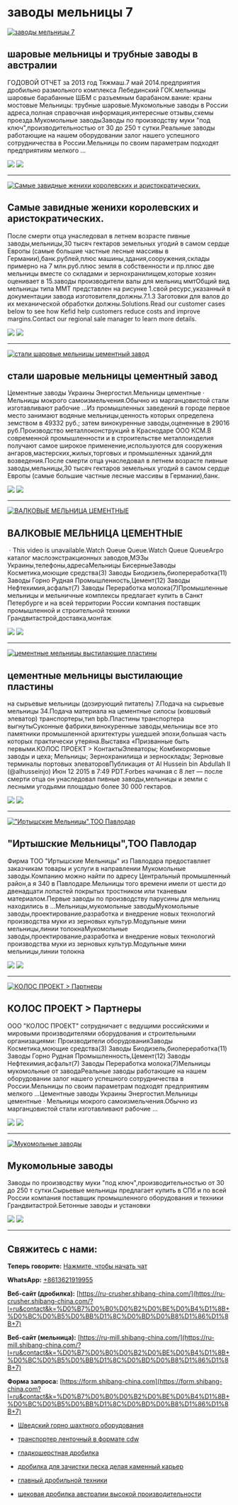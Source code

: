 # заводы мельницы 7

<a href="https://swt.shibang-china.com/?l=ru&img&k=%D0%B7%D0%B0%D0%B2%D0%BE%D0%B4%D1%8B+%D0%BC%D0%B5%D0%BB%D1%8C%D0%BD%D0%B8%D1%86%D1%8B+7" target="_blank">![заводы мельницы 7](http://static.shibang-china.com/all-800x300/608.jpg)</a>

## шаровые мельницы и трубные заводы в австралии
ГОДОВОЙ ОТЧЕТ за 2013 год Тяжмаш.7 май 2014.предприятия дробильно размольного комплекса Лебединский ГОК.мельницы шаровые барабанные ШБМ с разъемным барабаном.вание: краны мостовые Мельницы: трубные шаровые.Мукомольные заводы в России адреса,полная справочная информация,интересные отзывы,схемы проезда.Мукомольные заводыЗаводы по производству муки &quot;под ключ&quot;,производительностью от 30 до 250 т сутки.Реальные заводы работающие на нашем оборудовании залог нашего успешного сотрудничества в России.Мельницы по своим параметрам подходят предприятиям мелкого …


<a href="https://whatsapp.shibangsoft.com/WhatsApp.php" target="_blank" title="WhatsApp">![](http://static.shibang-china.com/icon/whatsapp.png)</a> <a href="https://swt.shibang-china.com/?l=ru&icon&k=%D0%B7%D0%B0%D0%B2%D0%BE%D0%B4%D1%8B+%D0%BC%D0%B5%D0%BB%D1%8C%D0%BD%D0%B8%D1%86%D1%8B+7" target="_blank">![](http://static.shibang-china.com/icon/chat-ru.png)</a>

---

<a href="https://swt.shibang-china.com/?l=ru&img&k=%D0%B7%D0%B0%D0%B2%D0%BE%D0%B4%D1%8B+%D0%BC%D0%B5%D0%BB%D1%8C%D0%BD%D0%B8%D1%86%D1%8B+7" target="_blank">![Самые завидные женихи королевских и аристократических.](http://static.shibang-china.com/all-800x300/1200.jpg)</a>

## Самые завидные женихи королевских и аристократических.
После смерти отца унаследовал в летнем возрасте пивные заводы,мельницы,30 тысяч гектаров земельных угодий в самом сердце Европы (самые большие частные лесные массивы в Германии),банк.рублей,плюс машины,здания,сооружения,склады примерно на 7 млн.руб.плюс земля в собственности и пр.плюс две мельницы вместе со складами и зернохранилищем,которые хозяин оценивает в 15.заводы производители валы для мельниц ммтОбщий вид мельницы типа ММТ представлен на рисунке 1.свой ресурс,указанный в документации завода изготовителя,должны.7.1.3 Заготовки для валов до их механической обработки должны.Solutions.Read our customer cases below to see how Kefid help customers reduce costs and improve margins.Contact our regional sale manager to learn more details.


<a href="https://whatsapp.shibangsoft.com/WhatsApp.php" target="_blank" title="WhatsApp">![](http://static.shibang-china.com/icon/whatsapp.png)</a> <a href="https://swt.shibang-china.com/?l=ru&icon&k=%D0%B7%D0%B0%D0%B2%D0%BE%D0%B4%D1%8B+%D0%BC%D0%B5%D0%BB%D1%8C%D0%BD%D0%B8%D1%86%D1%8B+7" target="_blank">![](http://static.shibang-china.com/icon/chat-ru.png)</a>

---

<a href="https://swt.shibang-china.com/?l=ru&img&k=%D0%B7%D0%B0%D0%B2%D0%BE%D0%B4%D1%8B+%D0%BC%D0%B5%D0%BB%D1%8C%D0%BD%D0%B8%D1%86%D1%8B+7" target="_blank">![стали шаровые мельницы цементный завод](http://static.shibang-china.com/all-800x300/19.jpg)</a>

## стали шаровые мельницы цементный завод
Цементные заводы Украины Энергостил.Мельницы цементные &#183; Мельницы мокрого самоизмельчения.Обычно из марганцовистой стали изготавливают рабочие …Из промышленных заведений в городе первое место занимают водяные мельницы,ценность которых определена земством в 49332 руб.; затем винокуренные заводы,оцененные в 29016 руб.Производство металлоконструкций в Краснодаре ООО КСМ.В современной промышленности и в строительстве металлоизделия получают самое широкое применение,используются для сооружения ангаров,мастерских,жилых,торговых и промышленных зданий,для возведения.После смерти отца унаследовал в летнем возрасте пивные заводы,мельницы,30 тысяч гектаров земельных угодий в самом сердце Европы (самые большие частные лесные массивы в Германии),банк.


<a href="https://whatsapp.shibangsoft.com/WhatsApp.php" target="_blank" title="WhatsApp">![](http://static.shibang-china.com/icon/whatsapp.png)</a> <a href="https://swt.shibang-china.com/?l=ru&icon&k=%D0%B7%D0%B0%D0%B2%D0%BE%D0%B4%D1%8B+%D0%BC%D0%B5%D0%BB%D1%8C%D0%BD%D0%B8%D1%86%D1%8B+7" target="_blank">![](http://static.shibang-china.com/icon/chat-ru.png)</a>

---

<a href="https://swt.shibang-china.com/?l=ru&img&k=%D0%B7%D0%B0%D0%B2%D0%BE%D0%B4%D1%8B+%D0%BC%D0%B5%D0%BB%D1%8C%D0%BD%D0%B8%D1%86%D1%8B+7" target="_blank">![ВАЛКОВЫЕ МЕЛЬНИЦА ЦЕМЕНТНЫЕ](http://static.shibang-china.com/all-800x300/676.jpg)</a>

## ВАЛКОВЫЕ МЕЛЬНИЦА ЦЕМЕНТНЫЕ
&nbsp;&#0183;&#32;This video is unavailable.Watch Queue Queue.Watch Queue QueueАгро каталог маслоэкстракционных заводов,МЭЗы Украины,телефоны,адресаМельницы БисерныеЗаводы Косметика,моющие средства(3) Заводы Биодизель,биопереработка(11) Заводы Горно Рудная Промышленность,Цемент(12) Заводы Нефтехимия,асфальт(7) Заводы Переработка молока(7)Промышленные мельницы и мельничные комплексы предлагает купить в Санкт Петербурге и на всей территории России компания поставщик промышленной и строительной техники Грандвитастрой,доставка,монтаж


<a href="https://whatsapp.shibangsoft.com/WhatsApp.php" target="_blank" title="WhatsApp">![](http://static.shibang-china.com/icon/whatsapp.png)</a> <a href="https://swt.shibang-china.com/?l=ru&icon&k=%D0%B7%D0%B0%D0%B2%D0%BE%D0%B4%D1%8B+%D0%BC%D0%B5%D0%BB%D1%8C%D0%BD%D0%B8%D1%86%D1%8B+7" target="_blank">![](http://static.shibang-china.com/icon/chat-ru.png)</a>

---

<a href="https://swt.shibang-china.com/?l=ru&img&k=%D0%B7%D0%B0%D0%B2%D0%BE%D0%B4%D1%8B+%D0%BC%D0%B5%D0%BB%D1%8C%D0%BD%D0%B8%D1%86%D1%8B+7" target="_blank">![цементные мельницы выстилающие пластины](http://static.shibang-china.com/all-800x300/840.jpg)</a>

## цементные мельницы выстилающие пластины
на сырьевые мельницы (дозирующий питатель) 7.Подача на сырьевые мельницы 34.Подача материала на цементные силосы (ковшовый элеватор) транспортеры,тип bpb.Пластины транспортера выгнутыСуконные фабрики,винокуренные заводы,мельницы все это памятники промышленной архитектуры ушедшей эпохи,большая часть которых практически утеряна.Выставка &#171;Призванные быть первыми.КОЛОС ПРОЕКТ &gt; КонтактыЭлеваторы; Комбикормовые заводы и цеха; Мельницы; Зернохранилища и зерносклады; Зерновые терминалы портовых элеваторовПубликация от Al Hussein bin Abdullah II (@alhusseinjo) Июн 12 2015 в 7:49 PDT.Forbes начиная с 8 лет — после смерти отца он унаследовал пивные заводы,мельницы и земли с лесными угодьями площадью более 30 000 гектаров.


<a href="https://whatsapp.shibangsoft.com/WhatsApp.php" target="_blank" title="WhatsApp">![](http://static.shibang-china.com/icon/whatsapp.png)</a> <a href="https://swt.shibang-china.com/?l=ru&icon&k=%D0%B7%D0%B0%D0%B2%D0%BE%D0%B4%D1%8B+%D0%BC%D0%B5%D0%BB%D1%8C%D0%BD%D0%B8%D1%86%D1%8B+7" target="_blank">![](http://static.shibang-china.com/icon/chat-ru.png)</a>

---

<a href="https://swt.shibang-china.com/?l=ru&img&k=%D0%B7%D0%B0%D0%B2%D0%BE%D0%B4%D1%8B+%D0%BC%D0%B5%D0%BB%D1%8C%D0%BD%D0%B8%D1%86%D1%8B+7" target="_blank">![&quot;Иртышские Мельницы&quot;,ТОО Павлодар](http://static.shibang-china.com/all-800x300/1443.jpg)</a>

## &quot;Иртышские Мельницы&quot;,ТОО Павлодар
Фирма ТОО &quot;Иртышские Мельницы&quot; из Павлодара предоставляет заказчикам товары и услуги в направлении Мукомольные заводы.Компанию можно найти по адресу Центральный промышленный район,а я 340 в Павлодаре.Мельницы того времени имели от шести до двенадцати лопастей покрытых тростником или тканевым материалом.Первые заводы по производству парусины для мельниц находились в …Мельницы,мукомольные заводыМукомольные заводы,проектирование,разработка и внедрение новых технологий производства муки из зерновых культур.Модульные мини мельницы,линии толокнаМукомольные заводы,проектирование,разработка и внедрение новых технологий производства муки из зерновых культур.Модульные мини мельницы,линии толокна


<a href="https://whatsapp.shibangsoft.com/WhatsApp.php" target="_blank" title="WhatsApp">![](http://static.shibang-china.com/icon/whatsapp.png)</a> <a href="https://swt.shibang-china.com/?l=ru&icon&k=%D0%B7%D0%B0%D0%B2%D0%BE%D0%B4%D1%8B+%D0%BC%D0%B5%D0%BB%D1%8C%D0%BD%D0%B8%D1%86%D1%8B+7" target="_blank">![](http://static.shibang-china.com/icon/chat-ru.png)</a>

---

<a href="https://swt.shibang-china.com/?l=ru&img&k=%D0%B7%D0%B0%D0%B2%D0%BE%D0%B4%D1%8B+%D0%BC%D0%B5%D0%BB%D1%8C%D0%BD%D0%B8%D1%86%D1%8B+7" target="_blank">![КОЛОС ПРОЕКТ &gt; Партнеры](http://static.shibang-china.com/all-800x300/1.jpg)</a>

## КОЛОС ПРОЕКТ &gt; Партнеры
ООО &quot;КОЛОС ПРОЕКТ&quot; сотрудничает с ведущими российскими и мировыми производителями оборудования и строительными организациями: Производители оборудованияЗаводы Косметика,моющие средства(3) Заводы Биодизель,биопереработка(11) Заводы Горно Рудная Промышленность,Цемент(12) Заводы Нефтехимия,асфальт(7) Заводы Переработка молока(7)Мельницы мукомольные от заводаРеальные заводы работающие на нашем оборудовании залог нашего успешного сотрудничества в России.Мельницы по своим параметрам подходят предприятиям мелкого …Цементные заводы Украины Энергостил.Мельницы цементные &#183; Мельницы мокрого самоизмельчения.Обычно из марганцовистой стали изготавливают рабочие …


<a href="https://whatsapp.shibangsoft.com/WhatsApp.php" target="_blank" title="WhatsApp">![](http://static.shibang-china.com/icon/whatsapp.png)</a> <a href="https://swt.shibang-china.com/?l=ru&icon&k=%D0%B7%D0%B0%D0%B2%D0%BE%D0%B4%D1%8B+%D0%BC%D0%B5%D0%BB%D1%8C%D0%BD%D0%B8%D1%86%D1%8B+7" target="_blank">![](http://static.shibang-china.com/icon/chat-ru.png)</a>

---

<a href="https://swt.shibang-china.com/?l=ru&img&k=%D0%B7%D0%B0%D0%B2%D0%BE%D0%B4%D1%8B+%D0%BC%D0%B5%D0%BB%D1%8C%D0%BD%D0%B8%D1%86%D1%8B+7" target="_blank">![Мукомольные заводы](http://static.shibang-china.com/all-800x300/1277.jpg)</a>

## Мукомольные заводы
Заводы по производству муки &quot;под ключ&quot;,производительностью от 30 до 250 т сутки.Сырьевые мельницы предлагает купить в СПб и по всей России компания поставщик промышленного оборудования и техники Грандвитастрой.Бетонные заводы и установки

<a href="https://whatsapp.shibangsoft.com/WhatsApp.php" target="_blank" title="WhatsApp">![](http://static.shibang-china.com/icon/whatsapp.png)</a> <a href="https://swt.shibang-china.com/?l=ru&icon&k=%D0%B7%D0%B0%D0%B2%D0%BE%D0%B4%D1%8B+%D0%BC%D0%B5%D0%BB%D1%8C%D0%BD%D0%B8%D1%86%D1%8B+7" target="_blank">![](http://static.shibang-china.com/icon/chat-ru.png)</a>

---
## Свяжитесь с нами:

**Теперь говорите:** [Нажмите, чтобы начать чат](https://swt.shibang-china.com?l=ru&contact&k=%D0%B7%D0%B0%D0%B2%D0%BE%D0%B4%D1%8B+%D0%BC%D0%B5%D0%BB%D1%8C%D0%BD%D0%B8%D1%86%D1%8B+7)

**WhatsApp:**  [+8613621919955](https://whatsapp.shibangsoft.com/WhatsApp.php)

**Веб-сайт (дробилка):** [https://ru-crusher.shibang-china.com/](https://ru-crusher.shibang-china.com/?l=ru&contact&k=%D0%B7%D0%B0%D0%B2%D0%BE%D0%B4%D1%8B+%D0%BC%D0%B5%D0%BB%D1%8C%D0%BD%D0%B8%D1%86%D1%8B+7)

**Веб-сайт (мельница):** [https://ru-mill.shibang-china.com/](https://ru-mill.shibang-china.com/?l=ru&contact&k=%D0%B7%D0%B0%D0%B2%D0%BE%D0%B4%D1%8B+%D0%BC%D0%B5%D0%BB%D1%8C%D0%BD%D0%B8%D1%86%D1%8B+7)

**Форма запроса:** [https://form.shibang-china.com](https://form.shibang-china.com?l=ru&contact&k=%D0%B7%D0%B0%D0%B2%D0%BE%D0%B4%D1%8B+%D0%BC%D0%B5%D0%BB%D1%8C%D0%BD%D0%B8%D1%86%D1%8B+7)

* [Шведский горно шахтного оборудования](../111/%D0%A8%D0%B2%D0%B5%D0%B4%D1%81%D0%BA%D0%B8%D0%B9%20%D0%B3%D0%BE%D1%80%D0%BD%D0%BE%20%D1%88%D0%B0%D1%85%D1%82%D0%BD%D0%BE%D0%B3%D0%BE%20%D0%BE%D0%B1%D0%BE%D1%80%D1%83%D0%B4%D0%BE%D0%B2%D0%B0%D0%BD%D0%B8%D1%8F.md)

* [транспортер ленточный в формате cdw](../110/%D1%82%D1%80%D0%B0%D0%BD%D1%81%D0%BF%D0%BE%D1%80%D1%82%D0%B5%D1%80%20%D0%BB%D0%B5%D0%BD%D1%82%D0%BE%D1%87%D0%BD%D1%8B%D0%B9%20%D0%B2%20%D1%84%D0%BE%D1%80%D0%BC%D0%B0%D1%82%D0%B5%20cdw.md)

* [гладкошерстная дробилка](../119/%D0%B3%D0%BB%D0%B0%D0%B4%D0%BA%D0%BE%D1%88%D0%B5%D1%80%D1%81%D1%82%D0%BD%D0%B0%D1%8F%20%D0%B4%D1%80%D0%BE%D0%B1%D0%B8%D0%BB%D0%BA%D0%B0.md)

* [дробилка для зачистки песка делая каменный карьер](../120/%D0%B4%D1%80%D0%BE%D0%B1%D0%B8%D0%BB%D0%BA%D0%B0%20%D0%B4%D0%BB%D1%8F%20%D0%B7%D0%B0%D1%87%D0%B8%D1%81%D1%82%D0%BA%D0%B8%20%D0%BF%D0%B5%D1%81%D0%BA%D0%B0%20%D0%B4%D0%B5%D0%BB%D0%B0%D1%8F%20%D0%BA%D0%B0%D0%BC%D0%B5%D0%BD%D0%BD%D1%8B%D0%B9%20%D0%BA%D0%B0%D1%80%D1%8C%D0%B5%D1%80.md)

* [главный дробильной техники](../112/%D0%B3%D0%BB%D0%B0%D0%B2%D0%BD%D1%8B%D0%B9%20%D0%B4%D1%80%D0%BE%D0%B1%D0%B8%D0%BB%D1%8C%D0%BD%D0%BE%D0%B9%20%D1%82%D0%B5%D1%85%D0%BD%D0%B8%D0%BA%D0%B8.md)

* [щековая дробилка австралии высокой производительности](../120/%D1%89%D0%B5%D0%BA%D0%BE%D0%B2%D0%B0%D1%8F%20%D0%B4%D1%80%D0%BE%D0%B1%D0%B8%D0%BB%D0%BA%D0%B0%20%D0%B0%D0%B2%D1%81%D1%82%D1%80%D0%B0%D0%BB%D0%B8%D0%B8%20%D0%B2%D1%8B%D1%81%D0%BE%D0%BA%D0%BE%D0%B9%20%D0%BF%D1%80%D0%BE%D0%B8%D0%B7%D0%B2%D0%BE%D0%B4%D0%B8%D1%82%D0%B5%D0%BB%D1%8C%D0%BD%D0%BE%D1%81%D1%82%D0%B8.md)